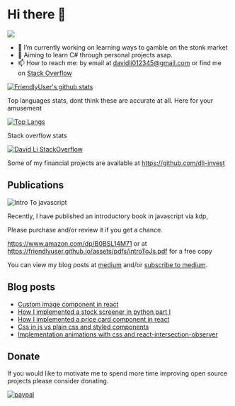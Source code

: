 # Hi there 👋
![](https://komarev.com/ghpvc/?username=FriendlyUser&color=blue)
<!--
**FriendlyUser/FriendlyUser** is a ✨ _special_ ✨ repository because its `README.md` (this file) appears on your GitHub profile.

Here are some ideas to get you started:
- 🌱 I’m currently learning ...
- 👯 I’m looking to collaborate on ...
- 🤔 I’m looking for help with ...
- 💬 Ask me about ...
- 📫 How to reach me: ...
- 😄 Pronouns: ...
- ⚡ Fun fact: ...
-->


- 🔭 I’m currently working on learning ways to gamble on the stonk market
- 🤔 Aiming to learn C# through personal projects asap.
- 📫 How to reach me: by email at davidli012345@gmail.com or find me on [Stack Overflow](https://stackoverflow.com/users/10226731/grandfleet)

[![FriendlyUser's github stats](https://github-readme-stats.vercel.app/api?username=FriendlyUser)](https://github.com/anuraghazra/github-readme-stats)


Top languages stats, dont think these are accurate at all. Here for your amusement


[![Top Langs](https://github-readme-stats.vercel.app/api/top-langs/?username=FriendlyUser&hide=Tex,html,Vue,Css,Jupyter%20Notebook,HLSL,Shell&langs_count=15&exclude_repo=BattleTD)](https://github.com/anuraghazra/github-readme-stats)


Stack overflow stats


[![David Li StackOverflow](https://github-readme-stackoverflow.vercel.app/?userID=10226731)](https://stackoverflow.com/users/10226731/grandfleet)

Some of my financial projects are available at https://github.com/dli-invest

## Publications
![Intro To javascript](https://m.media-amazon.com/images/I/51b3ChsILyL.jpg)

Recently, I have published an introductory book in javascript via kdp, 

Please purchase and/or review it if you get a chance.

https://www.amazon.com/dp/B0BSL14M71 or at https://friendlyuser.github.io/assets/pdfs/introToJs.pdf for a free copy

You can view my blog posts at [medium](https://davidli012345.medium.com/subscribe) and/or [subscribe to medium](https://medium.com/@davidli012345/membership).

## Blog posts
<!-- BLOG-POST-LIST:START -->
- [Custom image component in react](https://friendlyuser.github.io/posts/tech/js/making_an_custom_image_component/)
- [How I implemented a stock screener in python part I](https://friendlyuser.github.io/posts/stonks/ta/stonk_screener_part_I/)
- [How I implemented a price card component in react](https://friendlyuser.github.io/posts/tech/js/building_a_price_card_component_in_react/)
- [Css in js vs plain css and styled components](https://friendlyuser.github.io/posts/tech/css/css_in_jsx_vs_react_styled/)
- [Implementation animations with css and react-intersection-observer](https://friendlyuser.github.io/posts/tech/css/css_animations_in_react/)
<!-- BLOG-POST-LIST:END -->

## Donate
If you would like to motivate me to spend more time improving open source projects please consider donating.

[![paypal](https://www.paypalobjects.com/en_US/i/btn/btn_donateCC_LG.gif)](https://www.paypal.com/cgi-bin/webscr?cmd=_donations&business=Z6M6Y83D3URSU&item_name=Motivating+me+to+continue+to+produce+open+source+projects&currency_code=CAD)
